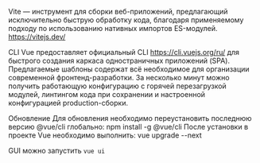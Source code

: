 Vite — инструмент для сборки веб-приложений, предлагающий исключительно быструю обработку кода, благодаря применяемому подходу по использованию нативных импортов ES-модулей.
  https://vitejs.dev/


CLI
  Vue предоставляет официальный CLI 
    https://cli.vuejs.org/ru/
  для быстрого создания каркаса одностраничных приложений (SPA). Предлагаемые шаблоны содержат всё необходимое для организации современной фронтенд-разработки. За несколько минут можно получить работающую конфигурацию с горячей перезагрузкой модулей, линтингом кода при сохранении и настроенной конфигурацией production-сборки.

  Обновление
    Для обновления необходимо переустановить последнюю версию @vue/cli глобально:
      npm install -g @vue/cli
    После установки в проекте Vue необходимо выполнить:
      vue upgrade --next

  GUI
    можно запустить `vue ui`